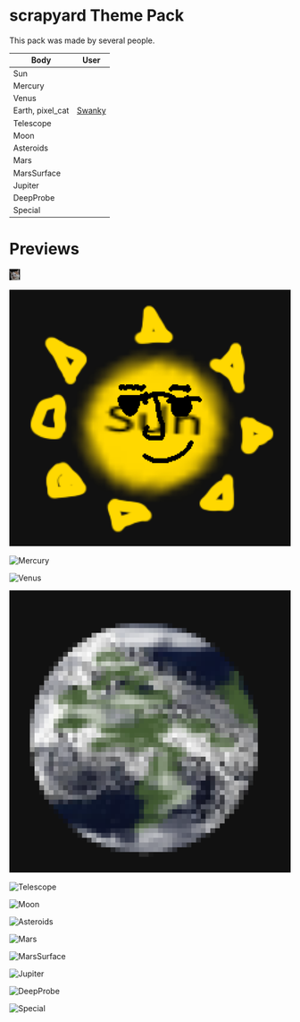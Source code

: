 # scrapyard Theme Pack

This pack was made by several people.

| Body        | User                                      |
| ----------- | ---------------------------------------   |
| Sun         | []() |
| Mercury     | []() |
| Venus       | []() |
| Earth, pixel_cat | [Swanky](https://media.discordapp.net/attachments/850178936020664370/949924540719448064/withered_cat2.png)   |
| Telescope   | []() |
| Moon        | []() |
| Asteroids   | []() |
| Mars        | []() |
| MarsSurface | []() |
| Jupiter     | []() |
| DeepProbe   | []() |
| Special     | []() |

# Previews

![Pixel Cat](./pixel_cat.png)

![Sun](./Sun.png)

![Mercury](./Mercury.png)

![Venus](./Venus.png)

![Earth](./Earth.png)

![Telescope](./Telescope.png)

![Moon](./Moon.png)

![Asteroids](./Asteroids.png)

![Mars](./Mars.png)

![MarsSurface](./MarsSurface.png)

![Jupiter](./Jupiter.png)

![DeepProbe](./DeepProbe.png)

![Special](./Special.png)
